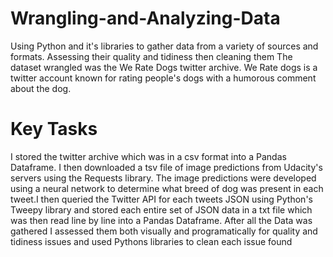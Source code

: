 # Wrangling-and-Analyzing-Data
Using Python and it's libraries to gather data from a variety of sources and formats. Assessing their quality and tidiness then cleaning them
The dataset wrangled was the We Rate Dogs twitter archive. We Rate dogs is a twitter account known for rating people's dogs with a humorous comment about the dog.

# Key Tasks
I stored the twitter archive which was in a csv format into a Pandas Dataframe. I then downloaded a tsv file of image predictions from Udacity's servers using the Requests library. The image predictions were developed using a neural network to determine what breed of dog was present in each tweet.I then queried the Twitter API for each tweets JSON using Python's Tweepy library and stored each entire set of JSON data in a txt file which was then read line by line into a Pandas Dataframe.
After all the Data was gathered I assessed them both visually and programatically for quality and tidiness issues and used Pythons libraries to clean each issue found
